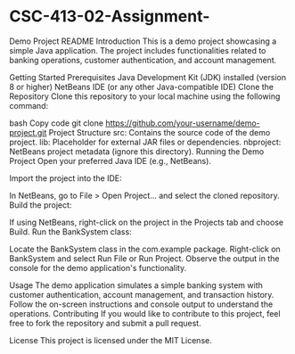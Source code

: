 # CSC-413-02-Assignment-
Demo Project README
Introduction
This is a demo project showcasing a simple Java application. The project includes functionalities related to banking operations, customer authentication, and account management.

Getting Started
Prerequisites
Java Development Kit (JDK) installed (version 8 or higher)
NetBeans IDE (or any other Java-compatible IDE)
Clone the Repository
Clone this repository to your local machine using the following command:

bash
Copy code
git clone https://github.com/your-username/demo-project.git
Project Structure
src: Contains the source code of the demo project.
lib: Placeholder for external JAR files or dependencies.
nbproject: NetBeans project metadata (ignore this directory).
Running the Demo Project
Open your preferred Java IDE (e.g., NetBeans).

Import the project into the IDE:

In NetBeans, go to File > Open Project... and select the cloned repository.
Build the project:

If using NetBeans, right-click on the project in the Projects tab and choose Build.
Run the BankSystem class:

Locate the BankSystem class in the com.example package.
Right-click on BankSystem and select Run File or Run Project.
Observe the output in the console for the demo application's functionality.

Usage
The demo application simulates a simple banking system with customer authentication, account management, and transaction history.
Follow the on-screen instructions and console output to understand the operations.
Contributing
If you would like to contribute to this project, feel free to fork the repository and submit a pull request.

License
This project is licensed under the MIT License.


